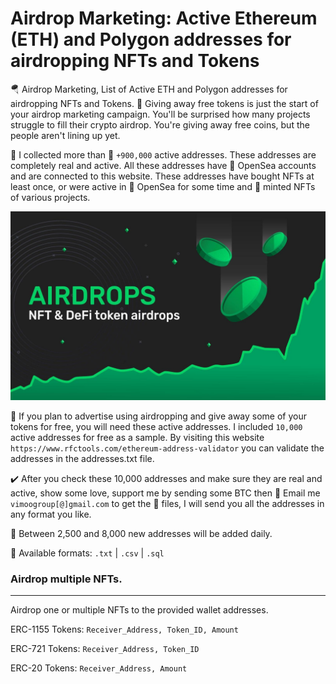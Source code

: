 # Airdrop Marketing: Active Ethereum (ETH) and Polygon addresses for airdropping NFTs and Tokens
🪂 Airdrop Marketing, List of Active ETH and Polygon addresses for airdropping NFTs and Tokens. 🎁 Giving away free tokens is just the start of your airdrop marketing campaign. You'll be surprised how many projects struggle to fill their crypto airdrop. You're giving away free coins, but the people aren't lining up yet.

📁 I collected more than 🚀 `+900,000` active addresses. These addresses are completely real and active. All these addresses have 🌊 OpenSea accounts and are connected to this website. These addresses have bought NFTs at least once, or were active in 🌊 OpenSea for some time and 💎 minted NFTs of various projects.

<p align="center">
  <img src="https://github.com/3xByte/Airdrop-Marketing/blob/main/Banner/326489232.jpg" width="720" title="hover text">
</p>

🎯 If you plan to advertise using airdropping and give away some of your tokens for free, you will need these active addresses. I included `10,000` active addresses for free as a sample. By visiting this website `https://www.rfctools.com/ethereum-address-validator` you can validate the addresses in the addresses.txt file.

✔️ After you check these 10,000 addresses and make sure they are real and active, show some love, support me by sending some BTC then 📨 Email me `vimoogroup[@]gmail.com` to get the 📁 files, I will send you all the addresses in any format you like. 

🔮 Between 2,500 and 8,000 new addresses will be added daily.

💾 Available formats: `.txt` | `.csv` | `.sql`



### Airdrop multiple NFTs.
-------------------
Airdrop one or multiple NFTs to the provided wallet addresses.

ERC-1155 Tokens: `Receiver_Address, Token_ID, Amount`

ERC-721 Tokens: `Receiver_Address, Token_ID`

ERC-20 Tokens: `Receiver_Address, Amount`
